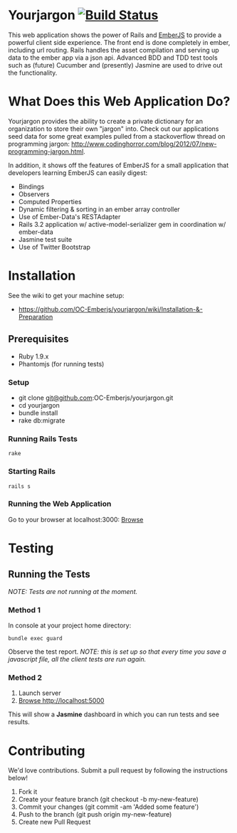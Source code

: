 # Yourjargon [![Build Status](https://secure.travis-ci.org/OC-Emberjs/yourjargon.png?branch=develop)](https://travis-ci.org/OC-Emberjs/yourjargon)

This web application shows the power of Rails and [EmberJS](http://emberjs.com) to provide a powerful client side experience.  The front end is done completely in ember, including url routing.  Rails handles the asset compilation and serving up data to the ember app via a json api.  Advanced BDD and TDD test tools such as (future) Cucumber and (presently) Jasmine are used to drive out the functionality.

# What Does this Web Application Do?

Yourjargon provides the ability to create a private dictionary for an organization to store their own "jargon" into.  Check out our applications seed data for some great examples pulled from a stackoverflow thread on programming jargon:  http://www.codinghorror.com/blog/2012/07/new-programming-jargon.html.
	
In addition, it shows off the features of EmberJS for a small application that developers learning EmberJS can easily digest:

 * Bindings
 * Observers
 * Computed Properties
 * Dynamic filtering & sorting in an ember array controller
 * Use of Ember-Data's RESTAdapter
 * Rails 3.2 application w/ active-model-serializer gem in coordination w/ ember-data
 * Jasmine test suite
 * Use of Twitter Bootstrap

# Installation

See the wiki to get your machine setup:

 * https://github.com/OC-Emberjs/yourjargon/wiki/Installation-&-Preparation

## Prerequisites

 * Ruby 1.9.x
 * Phantomjs (for running tests)

### Setup

  - git clone git@github.com:OC-Emberjs/yourjargon.git
  - cd yourjargon
  - bundle install
  - rake db:migrate

### Running Rails Tests

    rake

### Starting Rails

    rails s

### Running the Web Application

Go to your browser at localhost:3000:
[Browse](http://localhost:3000/)

# Testing

## Running the Tests

_NOTE: Tests are not running at the moment._

### Method 1

In console at your project home directory:

    bundle exec guard

Observe the test report. *NOTE: this is set up so that every time you save a javascript file,
all the client tests are run again.*

### Method 2

1. Launch server
2. [Browse http://localhost:5000](http://localhost:5000/jasmine)

This will show a **Jasmine** dashboard in which you can run tests and see results.

# Contributing

We'd love contributions.  Submit a pull request by following the instructions below!

1. Fork it
2. Create your feature branch (git checkout -b my-new-feature)
3. Commit your changes (git commit -am 'Added some feature')
4. Push to the branch (git push origin my-new-feature)
5. Create new Pull Request

